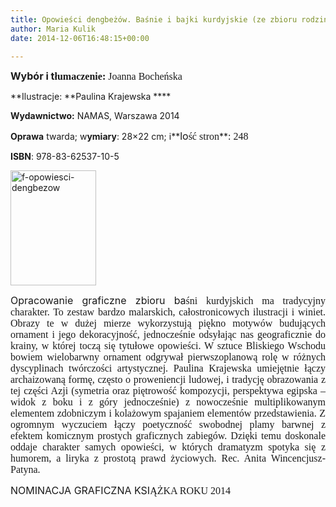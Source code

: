 ```yaml
---
title: Opowieści dengbeżów. Baśnie i bajki kurdyjskie (ze zbioru rodziny Calîl)
author: Maria Kulik
date: 2014-12-06T16:48:15+00:00

---
```

**<span style="font-size: medium;">Wybór i t</span><span style="font-family: Calibri; font-size: medium;"><span style="font-family: Calibri; font-size: medium;"><span lang="P">łumaczenie: </span></span></span>**<span style="font-family: Calibri; font-size: medium;"><span style="font-family: Calibri; font-size: medium;">Joanna Bocheńska</span></span>

**Ilustracje: **Paulina Krajewska ****

**Wydawnictwo:** NAMAS, Warszawa 2014

**Oprawa** twarda; w**ymiary**: 28&#215;22 cm; i**<span style="font-size: medium;">lo</span><span style="font-family: Calibri; font-size: medium;"><span style="font-family: Calibri; font-size: medium;"><span lang="P">ść stron</span></span></span>**<span style="font-family: Calibri; font-size: medium;"><span style="font-family: Calibri; font-size: medium;">: 248</span></span>

**ISBN**: 978-83-62537-10-5

<img class="alignnone size-full wp-image-2999" src="http://www.ibby.pl/wp-content/uploads/2016/04/f-opowiesci-dengbezow.jpg" alt="f-opowiesci-dengbezow" width="137" height="184" srcset="http://www.ibby.pl/wp-content/uploads/2016/04/f-opowiesci-dengbezow.jpg 137w, http://www.ibby.pl/wp-content/uploads/2016/04/f-opowiesci-dengbezow-74x100.jpg 74w" sizes="(max-width: 137px) 100vw, 137px" />

<p align="JUSTIFY">
  <span style="font-size: medium;">Opracowanie graficzne zbioru ba</span><span style="font-family: Calibri; font-size: medium;"><span style="font-family: Calibri; font-size: medium;"><span lang="P">śni kurdyjskich ma tradycyjny charakter. To zestaw bardzo malarskich, całostronicowych ilustracji i winiet. Obrazy te w dużej mierze wykorzystują piękno motywów budujących ornament i jego dekoracyjność, jednocześnie odsyłając nas geograficznie do krainy, w której toczą się tytułowe opowieści. W sztuce Bliskiego Wschodu bowiem wielobarwny ornament odgrywał pierwszoplanową rolę w różnych dyscyplinach twórczości artystycznej. Paulina Krajewska umiejętnie łączy archaizowaną formę, często o proweniencji ludowej, i tradycję obrazowania z tej części Azji (symetria oraz piętrowość kompozycji, perspektywa egipska – widok z boku i z góry jednocześnie) z nowocześnie multiplikowanym elementem zdobniczym i kolażowym spajaniem elementów przedstawienia. Z ogromnym wyczuciem łączy poetyczność swobodnej plamy barwnej z efektem komicznym prostych graficznych zabiegów. Dzięki temu doskonale oddaje charakter samych opowieści, w których dramatyzm spotyka się z humorem, a liryka z prostotą prawd życiowych. Rec. Anita Wincencjusz-Patyna.</span></span></span>
<p align="JUSTIFY">
  <span style="font-size: medium;">NOMINACJA GRAFICZNA KSI</span><span style="font-family: Calibri; font-size: medium;"><span style="font-family: Calibri; font-size: medium;"><span lang="P">ĄŻKA ROKU 2014</span></span></span>
 
